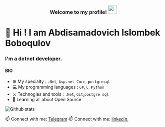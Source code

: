 
<h3 align="center">
  Welcome to my profile!
    <img src="https://media.giphy.com/media/hvRJCLFzcasrR4ia7z/giphy.gif" width="28">
</h3>

# 👋 Hi ! I am Abdisamadovich Islombek Boboqulov

### I'm a dotnet developer.

#### BIO


- ⚙️ My specialty : `.Net`, `Asp.net Core`, `postgresql`
- 💻 My programming languages : `C#`, `C`, `Python`
- ⚔️ Technogies and tools : `.Net`, `Git`,`postgre sql`
- 🌱 Learning all about Open Source


 ![Github stats](https://github-readme-stats.vercel.app/api?username=abdisamadovich&show_icons=true&theme=dark)

📫 Connect with me: [Telegram](https://t.me/boboquloff)
📫 Connect with me: [linkedin](https://linkedin.com/in/abdisamadovich),
